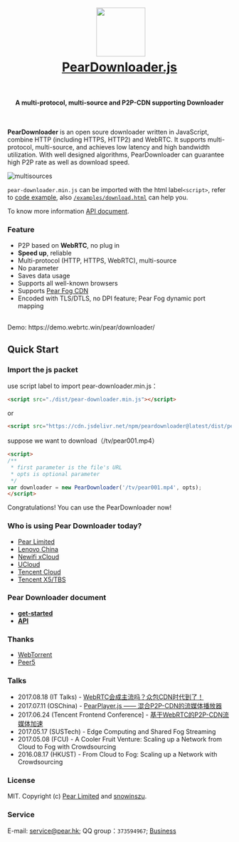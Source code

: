 <h1 align="center">
  <img src="fig/pear.png" height="110"></img>
  <br>
  <a href="http://demo.webrtc.win/pear/downloader">PearDownloader.js</a>
  <br>
  <br>
</h1>

<h4 align="center">A multi-protocol, multi-source and P2P-CDN supporting Downloader</h4>
<br>

**PearDownloader** is an open soure downloader written in JavaScript, combine HTTP (including HTTPS, HTTP2) and WebRTC. It supports multi-protocol, multi-source, and achieves low latency and high bandwidth utilization. With well designed algorithms, PearDownloader can guarantee high P2P rate as well as download speed. 

![multisources](fig/fogvdn_multisources.png)

`pear-downloader.min.js` can be imported with the html label`<script>`, refer to  [code example](#使用方法), also [`/examples/download.html`](/examples/download.html) can help you. 

To know more information [API document](docs/get-started.md).<br/>

### Feature

- P2P based on **WebRTC**, no plug in
- **Speed up**, reliable
- Multi-protocol (HTTP, HTTPS, WebRTC), multi-source
- No parameter
- Saves data usage
- Supports all well-known browsers
- Supports [Pear Fog CDN](https://github.com/PearInc/FogVDN)
- Encoded with TLS/DTLS, no DPI feature; Pear Fog dynamic port mapping
<br>
Demo: https://demo.webrtc.win/pear/downloader/


## Quick Start

### Import the js packet
use script label to import pear-downloader.min.js：
```html
<script src="./dist/pear-downloader.min.js"></script>
```
or

```html
<script src="https://cdn.jsdelivr.net/npm/peardownloader@latest/dist/pear-downloader.min.js"></script>
```
suppose we want to download（/tv/pear001.mp4）
```html
<script>
/**
 * first parameter is the file's URL
 * opts is optional parameter
 */
var downloader = new PearDownloader('/tv/pear001.mp4', opts);
</script>
```
Congratulations! You can use the PearDownloader now!

### Who is using Pear Downloader today?

+ [Pear Limited](https://pear.hk)
+ [Lenovo China](https://www.lenovo.com.cn/)
+ [Newifi xCloud](http://www.newifi.com/)
+ [UCloud](https://www.ucloud.cn)
+ [Tencent Cloud](https://qcloud.com)
+ [Tencent X5/TBS](https://x5.tencent.com/tbs/)

### Pear Downloader document
- **[get-started](docs/get-started.md)**
- **[API](docs/api.md)**

### Thanks


- [WebTorrent](https://github.com/webtorrent/webtorrent)
- [Peer5](https://www.peer5.com/#)

###  Talks

- 2017.08.18 (IT Talks) - [WebRTC会成主流吗？众包CDN时代到了！](http://mp.weixin.qq.com/s/cx_ljl2sexE0XkgliZfnmQ)
- 2017.07.11 (OSChina) - [PearPlayer.js —— 混合P2P-CDN的流媒体播放器](https://www.oschina.net/p/PearPlayerjs)
- 2017.06.24 (Tencent Frontend Conference] - [基于WebRTC的P2P-CDN流媒体加速](http://www.itdks.com/dakalive/detail/2577)
- 2017.05.17 (SUSTech) - Edge Computing and Shared Fog Streaming
- 2017.05.08 (FCU) - A Cooler Fruit Venture: Scaling up a Network from Cloud to Fog with Crowdsourcing
- 2016.08.17 (HKUST) - From Cloud to Fog: Scaling up a Network with Crowdsourcing

### License

MIT. Copyright (c) [Pear Limited](https://pear.hk) and [snowinszu](https://github.com/snowinszu).

### Service
E-mail: <service@pear.hk>; QQ group：`373594967`; [Business](https://github.com/PearInc/FogVDN)
